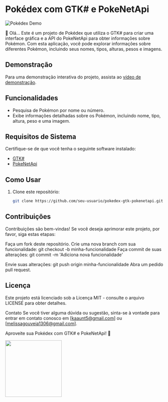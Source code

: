 # Pokédex com GTK# e PokeNetApi

![Pokédex Demo](demo.gif)

👋 Olá... Este é um projeto de Pokédex que utiliza o GTK# para criar uma interface gráfica e a API do PokeNetApi para obter informações sobre Pokémon. Com esta aplicação, você pode explorar informações sobre diferentes Pokémon, incluindo seus nomes, tipos, alturas, pesos e imagens.

## Demonstração

Para uma demonstração interativa do projeto, assista ao [vídeo de demonstração](demo.gif).

## Funcionalidades

- Pesquisa de Pokémon por nome ou número.
- Exibe informações detalhadas sobre os Pokémon, incluindo nome, tipo, altura, peso e uma imagem.

## Requisitos de Sistema

Certifique-se de que você tenha o seguinte software instalado:

- [GTK#](https://github.com/GtkSharp/GtkSharp)
- [PokeNetApi](https://github.com/jtwotimes/PokeApiNet)

## Como Usar

1. Clone este repositório:

   ```bash
   git clone https://github.com/seu-usuario/pokedex-gtk-pokenetapi.git](https://github.com/Kaaunty/PokeTrainerAPI.git

## Contribuições
Contribuições são bem-vindas! Se você deseja aprimorar este projeto, por favor, siga estas etapas:

Faça um fork deste repositório.
Crie uma nova branch com sua funcionalidade: git checkout -b minha-funcionalidade
Faça commit de suas alterações: git commit -m 'Adiciona nova funcionalidade'

Envie suas alterações: git push origin minha-funcionalidade
Abra um pedido pull request.


## Licença

Este projeto está licenciado sob a Licença MIT - consulte o arquivo LICENSE para obter detalhes.

Contato
Se você tiver alguma dúvida ou sugestão, sinta-se à vontade para entrar em contato conosco em [kaaunt5@gmail.com] ou [melissagouveia1306@gmail.com].

Aproveite sua Pokédex com GTK# e PokeNetApi! 🌟

<div>
<img loading="lazy" height="180em" src="https://media.tenor.com/cisq7LCEn0UAAAAC/pokemon-pok%C3%A9mon.gif"/>
</div>

